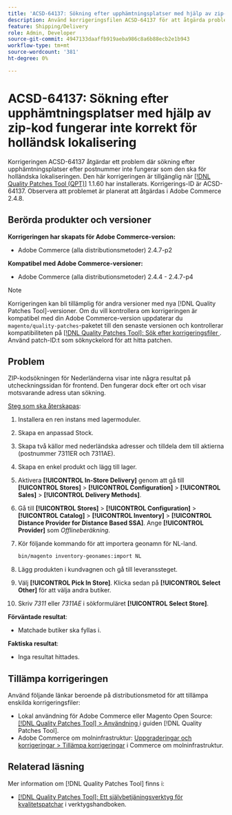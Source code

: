 ```yaml
---
title: 'ACSD-64137: Sökning efter upphämtningsplatser med hjälp av zip-kod fungerar inte korrekt för holländsk lokalisering'
description: Använd korrigeringsfilen ACSD-64137 för att åtgärda problemet där sökning efter upphämtningsplatser med hjälp av postnummer inte fungerar som den ska för holländska lokaliseringen.
feature: Shipping/Delivery
role: Admin, Developer
source-git-commit: 4947133daaffb919aeba986c8a6b88ecb2e1b943
workflow-type: tm+mt
source-wordcount: '381'
ht-degree: 0%

---
```



# ACSD-64137: Sökning efter upphämtningsplatser med hjälp av zip-kod fungerar inte korrekt för holländsk lokalisering

Korrigeringen ACSD-64137 åtgärdar ett problem där sökning efter upphämtningsplatser efter postnummer inte fungerar som den ska för holländska lokaliseringen. Den här korrigeringen är tillgänglig när [[!DNL Quality Patches Tool (QPT)]](/help/tools/quality-patches-tool/quality-patches-tool-to-self-serve-quality-patches.md) 1.1.60 har installerats. Korrigerings-ID är ACSD-64137. Observera att problemet är planerat att åtgärdas i Adobe Commerce 2.4.8.

## Berörda produkter och versioner

**Korrigeringen har skapats för Adobe Commerce-version:**

* Adobe Commerce (alla distributionsmetoder) 2.4.7-p2

**Kompatibel med Adobe Commerce-versioner:**

* Adobe Commerce (alla distributionsmetoder) 2.4.4 - 2.4.7-p4

>[!NOTE]
>
>Korrigeringen kan bli tillämplig för andra versioner med nya [!DNL Quality Patches Tool]-versioner. Om du vill kontrollera om korrigeringen är kompatibel med din Adobe Commerce-version uppdaterar du `magento/quality-patches`-paketet till den senaste versionen och kontrollerar kompatibiliteten på [[!DNL Quality Patches Tool]: Sök efter korrigeringsfiler ](https://experienceleague.adobe.com/tools/commerce-quality-patches/index.html?lang=sv-SE). Använd patch-ID:t som söknyckelord för att hitta patchen.

## Problem

ZIP-kodsökningen för Nederländerna visar inte några resultat på utcheckningssidan för frontend. Den fungerar dock efter ort och visar motsvarande adress utan sökning.

<u>Steg som ska återskapas</u>:

1. Installera en ren instans med lagermoduler.
1. Skapa en anpassad Stock.
1. Skapa två källor med nederländska adresser och tilldela dem till aktierna (postnummer 7311ER och 7311AE).
1. Skapa en enkel produkt och lägg till lager.
1. Aktivera **[!UICONTROL In-Store Delivery]** genom att gå till **[!UICONTROL Stores]** > **[!UICONTROL Configuration]** > **[!UICONTROL Sales]** > **[!UICONTROL Delivery Methods]**.
1. Gå till **[!UICONTROL Stores]** > **[!UICONTROL Configuration]** > **[!UICONTROL Catalog]** > **[!UICONTROL Inventory]** > **[!UICONTROL Distance Provider for Distance Based SSA]**. Ange **[!UICONTROL Provider]** som *Offlineberäkning*.
1. Kör följande kommando för att importera geonamn för NL-land.

   ```bash
   bin/magento inventory-geonames:import NL
   ```

1. Lägg produkten i kundvagnen och gå till leveranssteget.
1. Välj **[!UICONTROL Pick In Store]**. Klicka sedan på **[!UICONTROL Select Other]** för att välja andra butiker.
1. Skriv *7311* eller *7311AE* i sökformuläret **[!UICONTROL Select Store]**.


**Förväntade resultat**:

* Matchade butiker ska fyllas i.

**Faktiska resultat**:

* Inga resultat hittades.

## Tillämpa korrigeringen

Använd följande länkar beroende på distributionsmetod för att tillämpa enskilda korrigeringsfiler:

* Lokal användning för Adobe Commerce eller Magento Open Source: [[!DNL Quality Patches Tool] > Användning ](/help/tools/quality-patches-tool/usage.md) i guiden [!DNL Quality Patches Tool].
* Adobe Commerce om molninfrastruktur: [Uppgraderingar och korrigeringar > Tillämpa korrigeringar](https://experienceleague.adobe.com/docs/commerce-cloud-service/user-guide/develop/upgrade/apply-patches.html?lang=sv-SE) i Commerce om molninfrastruktur.


## Relaterad läsning

Mer information om [!DNL Quality Patches Tool] finns i:

* [[!DNL Quality Patches Tool]: Ett självbetjäningsverktyg för kvalitetspatchar](/help/tools/quality-patches-tool/quality-patches-tool-to-self-serve-quality-patches.md) i verktygshandboken.
